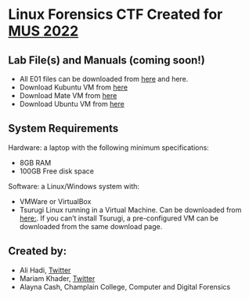 # Linux Forensics CTF Created for [MUS 2022](https://magnetusersummit.com/)

## Lab File(s) and Manuals (coming soon!)
- All E01 files can be downloaded from [here](https://archive.org/details/LinuxCTF-MUS22) and here.
- Download Kubuntu VM from [here](https://archive.org/download/LinuxCTF-MUS22/kubuntu-MUS22.E01)
- Download Mate VM from [here](https://archive.org/download/LinuxCTF-MUS22/mate-MUS22.E01)
- Download Ubuntu VM from [here](https://archive.org/download/LinuxCTF-MUS22/ubuntu-MUS22.E01)


## System Requirements
Hardware: a laptop with the following minimum specifications:
- 8GB RAM
- 100GB Free disk space

Software: a Linux/Windows system with:
- VMWare or VirtualBox
- Tsurugi Linux running in a Virtual Machine. Can be downloaded from [here:](https://tsurugi-linux.org/downloads.php). If you can’t install Tsurugi, a pre-configured VM can be downloaded from the same download page.

## Created by:
- Ali Hadi, [Twitter](https://twitter.com/binaryz0ne)
- Mariam Khader, [Twitter](https://twitter.com/maryst33d)
- Alayna Cash, Champlain College, Computer and Digital Forensics
